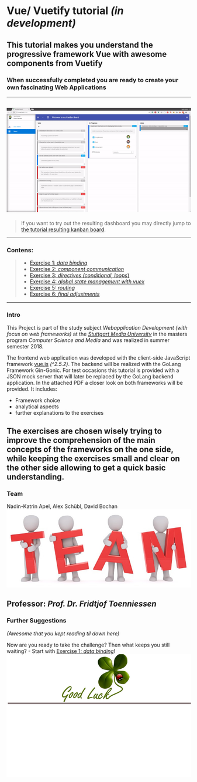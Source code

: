 # Vue/ Vuetify tutorial _(in development)_
## This tutorial makes you understand the progressive framework Vue with awesome components from Vuetify
### When successfully completed you are ready to create your own fascinating Web Applications
--------------------
![kanban board gif](assets/boardPreview.gif "Learn how to create a Kanban board Vue application")
-------------------
> If you want to try out the resulting dashboard you may directly jump to [the tutorial resulting kanban board](https://github.com/na018/vue_basics_tut/tree/origin/exercise/06_finishedApp).
------
### Contens:
> * [Exercise 1: _data binding_](https://github.com/na018/vue_basics_tut/tree/origin/exercise/00_data_binding)
> * [Exercise 2: _component communication_](https://github.com/na018/vue_basics_tut/tree/origin/exercise/01_components)
> * [Exercise 3: _directives (conditional, loops_)](https://github.com/na018/vue_basics_tut/tree/origin/exercise/02_directives)
> * [Exercise 4: _global state management with vuex_](https://github.com/na018/vue_basics_tut/tree/origin/exercise/03_state_management_vuex)
> * [Exercise 5: _routing_](https://github.com/na018/vue_basics_tut/tree/origin/exercise/04_routing)
> * [Exercise 6: _final adjustments_](https://github.com/na018/vue_basics_tut/tree/origin/exercise/05_knowledge_transfer)
------
### Intro
This Project is part of the study subject _Webapplication Development (with focus on web frameworks)_ at the [_Stuttgart Media University_](https://www.hdm-stuttgart.de) in the masters program _Computer Science and Media_ and was realized in summer semester 2018.

The frontend web application was developed with the client-side JavaScript framework [vue.js](https://vuejs.org/) _(^2.5.2)_.
The backend will be realized with the GoLang Framework Gin-Gonic.
For test occasions this tutorial is provided with a JSON mock server that will later be replaced by the GoLang backend application.
In the attached PDF a closer look on both frameworks will be provided. 
It includes:
* Framework choice
* analytical aspects
* further explanations to the exercises

The exercises are chosen wisely trying to improve the comprehension of the main concepts of the frameworks on the one side, while keeping the exercises small and clear on the other side allowing to get a quick basic understanding.
-------------------

### Team
Nadin-Katrin Apel, Alex Schübl, David Bochan
 ![Team photo](assets/team.jpg "Team")
 
 Professor: _Prof. Dr. Fridtjof Toenniessen_
-------------------
 
### Further Suggestions
_(Awesome that you kept reading til down here)_

Now are you ready to take the challenge? Then what keeps you still waiting? - Start with [Exercise 1: _data binding_](https://github.com/na018/vue_basics_tut/tree/origin/exercise/00_data_binding)!
 ![Good luck](assets/luck.jpg "Kleeblatt")

 
 
